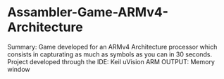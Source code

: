 # Assambler-Game-ARMv4-Architecture
  Summary: Game developed for an ARMv4 Architecture processor which consists in capturating as much as symbols as you can in 30 seconds.  
  Project developed through the IDE: Keil uVision ARM
  OUTPUT: Memory window 

